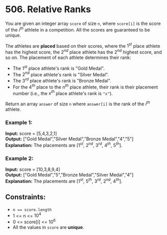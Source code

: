 # 506. Relative Ranks

You are given an integer array `score` of size `n`, where `score[i]` is the score of the $i^{th}$ athlete in a competition. All the scores are guaranteed to be unique.

The athletes are **placed** based on their scores, where the $1^{st}$ place athlete has the highest score, the $2^{nd}$ place athlete has the $2^{nd}$ highest score, and so on. The placement of each athlete determines their rank:

- The $1^{st}$ place athlete's rank is "Gold Medal".
- The $2^{nd}$ place athlete's rank is "Silver Medal".
- The $3^{rd}$ place athlete's rank is "Bronze Medal".  
- For the $4^{th}$ place to the $n^{th}$ place athlete, their rank is their placement number (i.e., the $x^{th}$ place athlete's rank is `"x"`).

Return an array `answer` of size `n` where `answer[i]` is the rank of the $i^{th}$ athlete.

### Example 1:
**Input:** score = [5,4,3,2,1]  
**Output:** ["Gold Medal","Silver Medal","Bronze Medal","4","5"]  
**Explanation:** The placements are [$1^{st}$, $2^{nd}$, $3^{rd}$, $4^{th}$, $5^{th}$].

### Example 2:
**Input:** score = [10,3,8,9,4]  
**Output:** ["Gold Medal","5","Bronze Medal","Silver Medal","4"]  
**Explanation:** The placements are [$1^{st}$, $5^{th}$, $3^{rd}$, $2^{nd}$, $4^{th}$].  

## Constraints:
- `n == score.length`
- 1 <= n <= $10^4$
- 0 <= score[i] <= $10^6$
- All the values in `score` are **unique**.